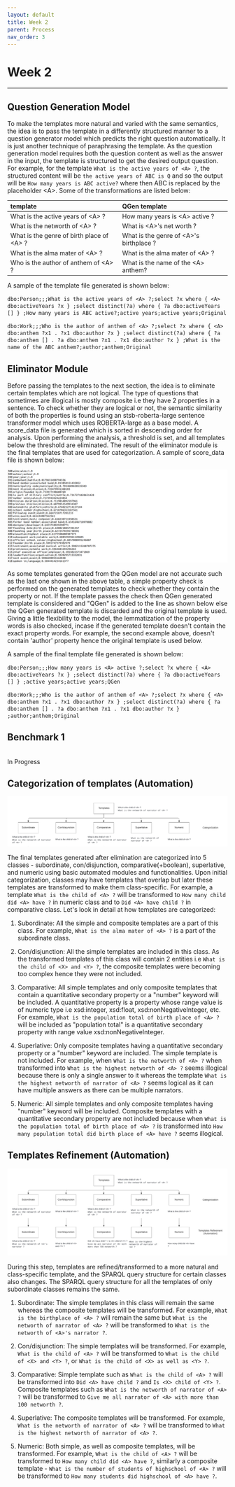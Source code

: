 ```yaml
---
layout: default
title: Week 2
parent: Process
nav_order: 3
---
```


# Week 2

---

## Question Generation Model

To make the templates more natural and varied with the same semantics, the idea is to pass the template in a differently structured manner to a question generator model which predicts the right question automatically. It is just another technique of paraphrasing the template. As the question generation model requires both the question content as well as the answer in the input, the template is structured to get the desired output question. For example, for the template ```What is the active years of <A> ?```, the structured content will be ```the active years of ABC is Q``` and so the output will be ```How many years is ABC active?``` where then ABC is replaced by the placeholder \<A>. Some of the transformations are listed below:

<div class="code-example" markdown="1">

| template        | QGen template   | 
|:-------------|:------------------|
| What is the active years of \<A> ?          | How many years is \<A> active ? |
| What is the networth of \<A> ? | What is \<A>'s net worth ?   |
| What is the genre of birth place of \<A> ?           | What is the genre of \<A>'s birthplace ?      |
| What is the alma mater of \<A> ?           | What is the alma mater of \<A> ? | 
| Who is the author of anthem of \<A> ?           | What is the name of the \<A> anthem? | 

</div>

A sample of the template file generated is shown below:
```
dbo:Person;;;What is the active years of <A> ?;select ?x where { <A> dbo:activeYears ?x } ;select distinct(?a) where { ?a dbo:activeYears [] } ;How many years is ABC active?;active years;active years;Original
```
```
dbo:Work;;;Who is the author of anthem of <A> ?;select ?x where { <A> dbo:anthem ?x1 . ?x1 dbo:author ?x } ;select distinct(?a) where { ?a dbo:anthem [] . ?a dbo:anthem ?x1 . ?x1 dbo:author ?x } ;What is the name of the ABC anthem?;author;anthem;Original
```

## Eliminator Module

Before passing the templates to the next section, the idea is to eliminate certain templates which are not logical. The type of questions that sometimes are illogical is mostly composite i.e they have 2 properties in a sentence. To check whether they are logical or not, the semantic similarity of both the properties is found using an stsb-roberta-large sentence transformer model which uses ROBERTA-large as a base model. A score_data file is generated which is sorted in descending order for analysis. Upon performing the analysis, a threshold is set, and all templates below the threshold are eliminated. The result of the eliminator module is the final templates that are used for categorization. A sample of score_data file is shown below:

![](../../assets/images/score_data.png)

As some templates generated from the QGen model are not accurate such as the last one shown in the above table, a simple property check is performed on the generated templates to check whether they contain the property or not. If the template passes the check then QGen generated template is considered and "QGen" is added to the line as shown below else the QGen generated template is discarded and the original template is used. Giving a little flexibility to the model, the lemmatization of the property words is also checked, incase if the generated template doesn't contain the exact property words. For example, the second example above, doesn't contain 'author' property hence the original template is used below.

A sample of the final template file generated is shown below:
```
dbo:Person;;;How many years is <A> active ?;select ?x where { <A> dbo:activeYears ?x } ;select distinct(?a) where { ?a dbo:activeYears [] } ;active years;active years;QGen
```
```
dbo:Work;;;Who is the author of anthem of <A> ?;select ?x where { <A> dbo:anthem ?x1 . ?x1 dbo:author ?x } ;select distinct(?a) where { ?a dbo:anthem [] . ?a dbo:anthem ?x1 . ?x1 dbo:author ?x } ;author;anthem;Original
```

## Benchmark 1
<br>
In Progress

## Categorization of templates (Automation)

![](../../assets/images/templates_categorization.png)

The final templates generated after elimination are categorized into 5 classes - subordinate, con/disjunction, comparative(+boolean), superlative, and numeric using basic automated modules and functionalities. Upon initial categorization, classes may have templates that overlap but later these templates are transformed to make them class-specific. For example, a template `What is the child of <A> ?` will be transformed to `How many child did <A> have ?` in numeric class and to `Did <A> have child ?` in comparative class. Let's look in detail at how templates are categorized:

1. Subordinate: All the simple and composite templates are a part of this class. For example, `What is the alma mater of <A> ?` is a part of the subordinate class.

2. Con/disjunction: All the simple templates are included in this class. As the transformed templates of this class will contain 2 entities i.e `What is the child of <X> and <Y> ?`, the composite templates were becoming too complex hence they were not included.

3. Comparative: All simple templates and only composite templates that contain a quantitative secondary property or a "number" keyword will be included. A quantitative property is a property whose range value is of numeric type i.e xsd:integer, xsd:float, xsd:nonNegativeInteger, etc. For example, `What is the population total of birth place of <A> ?` will be included as "population total" is a quantitative secondary property with range value xsd:nonNegativeInteger. 

4. Superlative: Only composite templates having a quantitative secondary property or a "number" keyword are included. The simple template is not included. For example, when `What is the networth of <A> ?` when transformed into `What is the highest networth of <A> ?` seems illogical because there is only a single answer to it whereas the template `What is the highest networth of narrator of <A> ?` seems logical as it can have multiple answers as there can be multiple narrators. 

5. Numeric: All simple templates and only composite templates having "number" keyword will be included. Composite templates with a quantitative secondary property are not included because when `What is the population total of birth place of <A> ?` is transformed into `How many population total did birth place of <A> have ?` seems illogical.

## Templates Refinement (Automation)

![](../../assets/images/templates_refinement1.png)

During this step, templates are refined/transformed to a more natural and class-specific template, and the SPARQL query structure for certain classes also changes. The SPARQL query structure for all the templates of only subordinate classes remains the same.

1. Subordinate: The simple templates in this class will remain the same whereas the composite templates will be transformed. For example, `What is the birthplace of <A> ?` will remain the same but `What is the networth of narrator of <A> ?` will be transformed to `What is the networth of <A>'s narrator ?`.

2. Con/disjunction: The simple templates will be transformed. For example, `What is the child of <A> ?` will be transformed to `What is the child of <X> and <Y> ?`, or ```What is the child of <X> as well as <Y> ?```.

3. Comparative: Simple template such as `What is the child of <A> ?` will be transformed into `Did <A> have child ?` and `Is <X> child of <Y> ?`. Composite templates such as `What is the networth of narrator of <A> ?` will be transformed to `Give me all narrator of <A> with more than 100 networth ?`.

4. Superlative: The composite templates will be transformed. For example, `What is the networth of narrator of <A> ?` will be transformed to `What is the highest networth of narrator of <A> ?`.

5. Numeric: Both simple, as well as composite templates, will be transformed. For example, `What is the child of <A> ?` will be transformed to `How many child did <A> have ?`, similarly a composite template - `What is the number of students of highschool of <A> ?` will be transformed to `How many students did highschool of <A> have ?`.